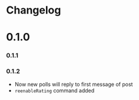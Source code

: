 # Changelog

# 0.1.0

### 0.1.1

### 0.1.2

* Now new polls will reply to first message of post
* `reenableRating` command added
